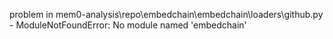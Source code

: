 problem in mem0-analysis\repo\embedchain\embedchain\loaders\github.py - ModuleNotFoundError: No module named 'embedchain'
